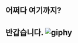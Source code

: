 ## 어쩌다 여기까지?
## 반갑습니다. ![giphy](https://user-images.githubusercontent.com/69476598/119783707-70520880-bf08-11eb-8791-bf3fd1763e61.gif)

<!---
soduma/soduma is a ✨ special ✨ repository because its `README.md` (this file) appears on your GitHub profile.
You can click the Preview link to take a look at your changes.
--->
